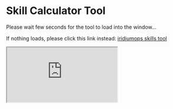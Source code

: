 # Skill Calculator Tool

Please wait few seconds for the tool to load into the window...

If nothing loads, please click this link instead: <a href="https://iridiumops.serv00.net/skills/">iridiumops skills tool</a>

<iframe src="https://iridiumops.serv00.net/skills/" id="iframe" class="iframe_full" style="" allow="clipboard-write self https://iridiumops.serv00.net/skills/">Iframe page failed to load. Please open the page directly <a href="https://iridiumops.serv00.net/skills/">iridiumops skills tool</a></iframe>